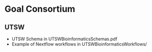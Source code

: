 # Goal Consortium


## UTSW

- UTSW Schema in UTSWBioinformaticsSchemas.pdf
- Example of Nextflow workflows in UTSWBioinformaticsWorkflows/